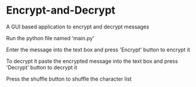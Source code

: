 # Encrypt-and-Decrypt
A GUI based application to encrypt and decrypt messages

Run the python file named 'main.py'

Enter the message into the text box and press 'Encrypt' button to encrypt it

To decrypt it paste the encrypted message into the text box and press 'Decrypt' button to decrypt it

Press the shuffle button to shuffle the character list
